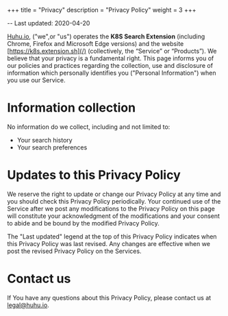 +++
title = "Privacy"
description = "Privacy Policy"
weight = 3
+++


-- Last updated: 2020-04-20

[Huhu.io](https://huhu.io), ("we",or "us") operates the **K8S Search Extension** (including Chrome, Firefox and Microsoft Edge versions) and the website [https://k8s.extension.sh](/) (collectively, the “Service” or “Products”). 
We believe that your privacy is a fundamental right. This page informs you of our policies and practices regarding the collection, use and disclosure of information which personally identifies you ("Personal Information") when you use our Service.

# Information collection

No information do we collect, including and not limited to:

- Your search history
- Your search preferences

# Updates to this Privacy Policy

We reserve the right to update or change our Privacy Policy at any time and you should check this Privacy Policy periodically. Your continued use of the Service after we post any modifications to the Privacy Policy on this page will constitute your acknowledgment of the modifications and your consent to abide and be bound by the modified Privacy Policy.

The "Last updated" legend at the top of this Privacy Policy indicates when this Privacy Policy was last revised. Any changes are effective when we post the revised Privacy Policy on the Services.

# Contact us

If You have any questions about this Privacy Policy, please contact us at [legal@huhu.io](mailto:legal@huhu.io).